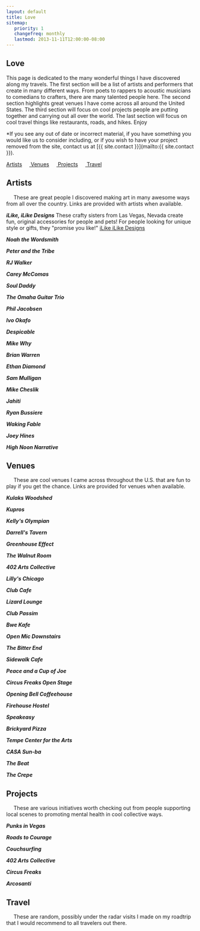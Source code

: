 ```yaml
---
layout: default
title: Love
sitemap:
   priority: 1
   changefreq: monthly
   lastmod: 2013-11-11T12:00:00-08:00
---
```


Love
----

This page is dedicated to the many wonderful things I have discovered along my travels. The first section will be a list of artists and performers that create in many different ways. From poets to rappers to acoustic musicians to comedians to crafters, there are many talented people here. The second section highlights great venues I have come across all around the United States. The third section will focus on cool projects people are putting together and carrying out all over the world. The last section will focus on cool travel things like restaurants, roads, and hikes. Enjoy

*If you see any out of date or incorrect material, if you have something you would like us to consider including, or if you wish to have your project removed from the site, contact us at [{{ site.contact }}](mailto:{{ site.contact }}).

<a href = "#Artists"> Artists</a>&nbsp;&nbsp;&nbsp;&nbsp;&nbsp;<a href = "#Venues"> Venues</a>&nbsp;&nbsp;&nbsp;&nbsp;&nbsp;<a href = "#Projects"> Projects</a>&nbsp;&nbsp;&nbsp;&nbsp;&nbsp;<a href = "#Travel"> Travel</a>

<a name="Artists"></a>
Artists
---
&nbsp;&nbsp;&nbsp;&nbsp;&nbsp;These are great people I discovered making art in many awesome ways from all over the country. Links are provided with artists when available.

***iLike, iLike Designs***
These crafty sisters from Las Vegas, Nevada create fun, original accessories for people and pets! For people looking for unique style or gifts, they "promise you like!" <a href="https://www.etsy.com/shop/ilikeilikedesigns">iLike iLike Designs</a>

***Noah the Wordsmith***

***Peter and the Tribe***

***RJ Walker***

***Carey McComas***

***Soul Daddy***

***The Omaha Guitar Trio***

***Phil Jacobsen***

***Ivo Okafo***

***Despicable***

***Mike Why***

***Brian Warren***

***Ethan Diamond***

***Sam Mulligan***

***Mike Cheslik***

***Jahiti***

***Ryan Bussiere***

***Waking Fable***

***Joey Hines***

***High Noon Narrative***

<a name="Venues"></a>
Venues
---
&nbsp;&nbsp;&nbsp;&nbsp;&nbsp;These are cool venues I came across throughout the U.S. that are fun to play if you get the chance. Links are provided for venues when available.

***Kulaks Woodshed***

***Kupros***

***Kelly's Olympian***

***Darrell's Tavern***

***Greenhouse Effect***

***The Walnut Room***

***402 Arts Collective***

***Lilly's Chicago***

***Club Cafe***

***Lizard Lounge***

***Club Passim***

***Bwe Kafe***

***Open Mic Downstairs***

***The Bitter End***

***Sidewalk Cafe***

***Peace and a Cup of Joe***

***Circus Freaks Open Stage***

***Opening Bell Coffeehouse***

***Firehouse Hostel***

***Speakeasy***

***Brickyard Pizza***

***Tempe Center for the Arts***

***CASA Sun-ba***

***The Beat***

***The Crepe***


<a name="Projects"></a>
Projects
---
&nbsp;&nbsp;&nbsp;&nbsp;&nbsp;These are various initiatives worth checking out from people supporting local scenes to promoting mental health in cool collective ways.

***Punks in Vegas***

***Roads to Courage***

***Couchsurfing***

***402 Arts Collective***

***Circus Freaks***

***Arcosanti***

<a name="Travel"></a>
Travel
---
&nbsp;&nbsp;&nbsp;&nbsp;&nbsp;These are random, possibly under the radar visits I made on my roadtrip that I would recommend to all travelers out there.

